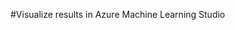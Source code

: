 <properties title="Visualize results in Azure Machine Learning Studio" pageTitle="Visualize results in Machine Learning Studio | Azure" description="Visualize results in Azure Machine Learning Studio" metaKeywords="" services="" solutions="" documentationCenter="" authors="" videoId="" scriptId="" />

#Visualize results in Azure Machine Learning Studio
